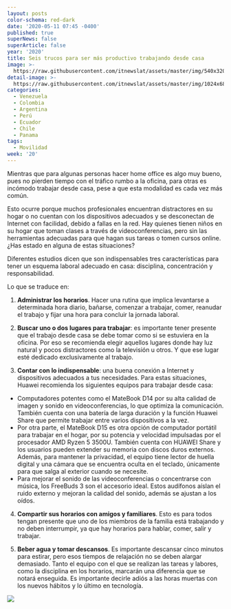 ```yaml
---
layout: posts
color-schema: red-dark
date: '2020-05-11 07:45 -0400'
published: true
superNews: false
superArticle: false
year: '2020'
title: Seis trucos para ser más productivo trabajando desde casa
image: >-
  https://raw.githubusercontent.com/itnewslat/assets/master/img/540x320/Huawei-trucos-p.jpg
detail-image: >-
  https://raw.githubusercontent.com/itnewslat/assets/master/img/1024x680/Huawei-trucos-g.jpg
categories:
  - Venezuela
  - Colombia
  - Argentina
  - Perú
  - Ecuador
  - Chile
  - Panama
tags:
  - Movilidad
week: '20'
---
```

Mientras que para algunas personas hacer home office es algo muy bueno, pues no pierden tiempo con el tráfico rumbo a la oficina, para otras es incómodo trabajar desde casa, pese a que esta modalidad es cada vez más común.

Esto ocurre porque muchos profesionales encuentran distractores en su hogar o no cuentan con los dispositivos adecuados y se desconectan de Internet con facilidad, debido a fallas en la red. Hay quienes tienen niños en su hogar que toman clases a través de videoconferencias, pero sin las herramientas adecuadas para que hagan sus tareas o tomen cursos online. ¿Has estado en alguna de estas situaciones?

Diferentes estudios dicen que son indispensables tres características para tener un esquema laboral adecuado en casa: disciplina, concentración y responsabilidad.

Lo que se traduce en:

1.	**Administrar los horarios**. Hacer una rutina que implica levantarse a determinada hora diario, bañarse, comenzar a trabajar, comer, reanudar el trabajo y fijar una hora para concluir la jornada laboral.

2.	**Buscar uno o dos lugares para trabajar**: es importante tener presente que el trabajo desde casa se debe tomar como si se estuviera en la oficina. Por eso se recomienda elegir aquellos lugares donde hay luz natural y pocos distractores como la televisión u otros. Y que ese lugar esté dedicado exclusivamente al trabajo. 

3.	**Contar con lo indispensable**: una buena conexión a Internet y dispositivos adecuados a tus necesidades. Para estas situaciones, Huawei recomienda los siguientes equipos para trabajar desde casa: 

  - Computadores potentes como el MateBook D14 por su alta calidad de imagen y sonido en videoconferencias, lo que optimiza la comunicación. También cuenta con una batería de larga duración y la función Huawei Share que permite trabajar entre varios dispositivos a la vez. 
  -   Por otra parte, el MateBook D15 es otra opción de computador portátil para trabajar en el hogar, por su potencia y velocidad impulsadas por el procesador AMD Ryzen 5 3500U. También cuenta con HUAWEI Share y los usuarios pueden extender su memoria con discos duros externos. Además, para mantener la privacidad, el equipo tiene lector de huella digital y una cámara que se encuentra oculta en el teclado, únicamente para que salga al exterior cuando se necesite. 
  -   Para mejorar el sonido de las videoconferencias o concentrarse con música, los FreeBuds 3 son el accesorio ideal. Estos audífonos aíslan el ruido externo y mejoran la calidad del sonido, además se ajustan a los oídos.

4.	**Compartir sus horarios con amigos y familiares**. Esto es para todos tengan presente que  uno de los miembros de la familia está trabajando y no deben interrumpir, ya que hay horarios para hablar, comer, salir y trabajar.

5.	**Beber agua y tomar descansos**. Es importante descansar cinco minutos para estirar, pero esos tiempos de relajación no se deben alargar demasiado. 
Tanto el equipo con el que se realizan las tareas y labores, como la disciplina en los horarios, marcarán una diferencia que se notará enseguida. Es importante decirle adiós a las horas muertas con los nuevos hábitos y lo último en tecnología.

<img src="https://tracker.metricool.com/c3po.jpg?hash=56f88a41e39ab42c063cc51676587a04"/>